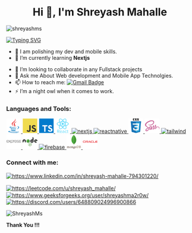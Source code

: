 <h1 align="center">Hi 👋, I'm Shreyash Mahalle</h1>

<p align="left">
  <img
    src="https://komarev.com/ghpvc/?username=shreyashms&label=Profile%20views&color=0e75b6&style=flat"
    alt="shreyashms"
  />
</p>
<a href="https://git.io/typing-svg" rel="nofollow"
  ><img
    src="https://camo.githubusercontent.com/25f410a5a65a9b3c1e631ee2ae03688be09b064e6b420fdd3264f0f2d1a9137e/68747470733a2f2f726561646d652d747970696e672d7376672e64656d6f6c61622e636f6d3f666f6e743d466972612b436f64652670617573653d313030302677696474683d343335266c696e65733d50726f626c656d2b736f6c7665722e2b546563682b656e74687573696173742e"
    alt="Typing SVG"
    data-canonical-src="https://readme-typing-svg.demolab.com?font=Fira+Code&amp;pause=1000&amp;width=435&amp;lines=Problem+solver.+Tech+enthusiast."
    style="max-width: 100%"
/></a>


- 🔭 I am polishing my dev and mobile skills.
- 🌱 I’m currently learning <strong>Nextjs</strong></p> 
- 👯 I’m looking to collaborate in any Fullstack projects
- 💬 Ask me About Web development and Mobile App Technolgies.
- 📫 How to reach me: [![Gmail Badge](https://img.shields.io/badge/-Gmail-c14438?style=flat-square&logo=Gmail&logoColor=white&link=mailto:shreyashmahalle010@gmail.com)](mailto:shreyashmahalle010@gmail.com) 
- ⚡ I’m a night owl when it comes to work.


<h3 align="left" bgcolor="white">Languages and Tools:</h3>
<p align="left" bgcolor="white">
  <!-- Programming Languages -->
  <a href="https://www.java.com" target="_blank" rel="noreferrer">
    <img
      src="https://raw.githubusercontent.com/devicons/devicon/master/icons/java/java-original.svg"
      alt="java"
      width="40"
      height="40"
    />
  </a>
  <a
    href="https://developer.mozilla.org/en-US/docs/Web/JavaScript"
    target="_blank"
    rel="noreferrer"
  >
    <img
      src="https://raw.githubusercontent.com/devicons/devicon/master/icons/javascript/javascript-original.svg"
      alt="javascript"
      width="40"
      height="40"
    />
  </a>
  <a href="https://www.typescriptlang.org/" target="_blank" rel="noreferrer">
    <img
      src="https://raw.githubusercontent.com/devicons/devicon/master/icons/typescript/typescript-original.svg"
      alt="typescript"
      width="40"
      height="40"
    />
  </a>

  <!-- Frontend Frameworks and Libraries -->
  <a href="https://reactjs.org/" target="_blank" rel="noreferrer">
    <img
      src="https://raw.githubusercontent.com/devicons/devicon/master/icons/react/react-original-wordmark.svg"
      alt="react"
      width="40"
      height="40"
    />
  </a>
  <a href="https://nextjs.org/" target="_blank" rel="noreferrer">
    <img
      src="https://cdn.worldvectorlogo.com/logos/nextjs-2.svg"
      alt="nextjs"
      width="40"
      height="40"
    />
  </a>
  <a href="https://reactnative.dev/" target="_blank" rel="noreferrer">
    <img
      src="https://reactnative.dev/img/header_logo.svg"
      alt="reactnative"
      width="40"
      height="40"
    />
  </a>

  <!-- Styling Tools -->
  <a href="https://www.w3schools.com/css/" target="_blank" rel="noreferrer">
    <img
      src="https://raw.githubusercontent.com/devicons/devicon/master/icons/css3/css3-original-wordmark.svg"
      alt="css3"
      width="40"
      height="40"
    />
  </a>
  <a href="https://sass-lang.com" target="_blank" rel="noreferrer">
    <img
      src="https://raw.githubusercontent.com/devicons/devicon/master/icons/sass/sass-original.svg"
      alt="sass"
      width="40"
      height="40"
    />
  </a>
  <a href="https://tailwindcss.com/" target="_blank" rel="noreferrer">
    <img
      src="https://www.vectorlogo.zone/logos/tailwindcss/tailwindcss-icon.svg"
      alt="tailwind"
      width="40"
      height="40"
    />
  </a>

  <!-- Backend Frameworks and Tools -->
  <a href="https://expressjs.com" target="_blank" rel="noreferrer">
    <img
      src="https://raw.githubusercontent.com/devicons/devicon/master/icons/express/express-original-wordmark.svg"
      alt="express"
      width="40"
      height="40"
    />
  </a>
  <a href="https://nodejs.org" target="_blank" rel="noreferrer">
    <img
      src="https://raw.githubusercontent.com/devicons/devicon/master/icons/nodejs/nodejs-original-wordmark.svg"
      alt="nodejs"
      width="40"
      height="40"
    />
  </a>
  <a href="https://firebase.google.com/" target="_blank" rel="noreferrer">
    <img
      src="https://www.vectorlogo.zone/logos/firebase/firebase-icon.svg"
      alt="firebase"
      width="40"
      height="40"
    />
  </a>

  <!-- Databases -->
  <a href="https://www.mongodb.com/" target="_blank" rel="noreferrer">
    <img
      src="https://raw.githubusercontent.com/devicons/devicon/master/icons/mongodb/mongodb-original-wordmark.svg"
      alt="mongodb"
      width="40"
      height="40"
    />
  </a>

  <a href="https://www.oracle.com/" target="_blank" rel="noreferrer">
    <img
      src="https://raw.githubusercontent.com/devicons/devicon/master/icons/oracle/oracle-original.svg"
      alt="oracle"
      width="40"
      height="40"
    />
  </a>
</p>

<h3 align="left">Connect with me:</h3>
<p align="left">
  <a
    href="https://linkedin.com/in/https://www.linkedin.com/in/shreyash-mahalle-794301220/"
    target="blank"
    ><img
      align="center"
      src="https://raw.githubusercontent.com/rahuldkjain/github-profile-readme-generator/master/src/images/icons/Social/linked-in-alt.svg"
      alt="https://www.linkedin.com/in/shreyash-mahalle-794301220/"
      height="30"
      width="40"
  /></a>

  <a
    href="https://www.leetcode.com/https://leetcode.com/u/shreyash_mahalle/"
    target="blank"
    ><img
      align="center"
      src="https://raw.githubusercontent.com/rahuldkjain/github-profile-readme-generator/master/src/images/icons/Social/leet-code.svg"
      alt="https://leetcode.com/u/shreyash_mahalle/"
      height="30"
      width="40"
  /></a>
  <a
    href="https://auth.geeksforgeeks.org/user/https://www.geeksforgeeks.org/user/shreyashma2r0w/"
    target="blank"
    ><img
      align="center"
      src="https://raw.githubusercontent.com/rahuldkjain/github-profile-readme-generator/master/src/images/icons/Social/geeks-for-geeks.svg"
      alt="https://www.geeksforgeeks.org/user/shreyashma2r0w/"
      height="30"
      width="40"
  /></a>
  <a
    href="https://discord.gg/https://discord.com/users/648809024996900866"
    target="blank"
    ><img
      align="center"
      src="https://raw.githubusercontent.com/rahuldkjain/github-profile-readme-generator/master/src/images/icons/Social/discord.svg"
      alt="https://discord.com/users/648809024996900866"
      height="30"
      width="40"
  /></a>

</p>
<p>
  <img
    src="https://github-readme-stats.vercel.app/api/top-langs?username=ShreyashMs&show_icons=true&locale=en&layout=compact"
    alt="ShreyashMs"
  />
</p>



<p><strong>Thank You !!!</strong></p>
